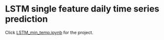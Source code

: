 # LSTM single feature daily time series prediction
Click [LSTM_min_temp.ipynb](https://nbviewer.jupyter.org/github/ginochen/LSTM/blob/master/LSTM_min_temp.ipynb) for the project.
